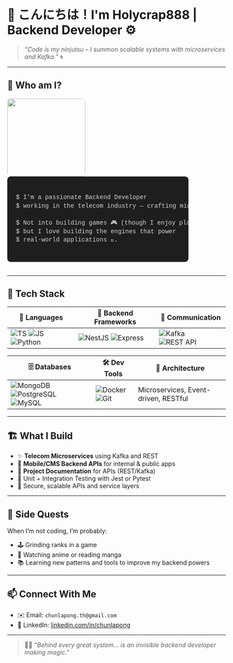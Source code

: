 # 👋 こんにちは！I'm Holycrap888 | Backend Developer ⚙️

> *“Code is my ninjutsu – I summon scalable systems with microservices and Kafka.”* 🌀

---
## 🧠 Who am I?
<img src="https://media4.giphy.com/media/v1.Y2lkPTc5MGI3NjExMTU0aGJhcXBmajh5eWdiOWpsb3c0a2ludmlzZ3VsMzN3OGw3eHFxaiZlcD12MV9pbnRlcm5hbF9naWZfYnlfaWQmY3Q9Zw/3NtY188QaxDdC/giphy.gif" align="left" width="180" style="margin-right: 20px; border-radius: 8px;" />

<pre style="
  background-color: #1e1e1e; 
  color: #d4d4d4; 
  font-family: 'Courier New', Courier, monospace; 
  padding: 20px; 
  border-radius: 8px; 
  width: 75%;
  overflow-x: auto;
  line-height: 1.4em;
  margin: 0;
">
  
$ I'm a passionate Backend Developer  
$ working in the telecom industry — crafting microservices and scalable systems.  

$ Not into building games 🎮 (though I enjoy playing them),  
$ but I love building the engines that power  
$ real-world applications 🚀.
  
</pre>

<br clear="all" />



---

## 🔧 Tech Stack

| 🧰 Languages | 🧪 Backend Frameworks | 📡 Communication |
|-------------|-----------------------|------------------|
| ![TS](https://img.shields.io/badge/TypeScript-3178C6?style=flat&logo=typescript&logoColor=white) ![JS](https://img.shields.io/badge/JavaScript-F7DF1E?style=flat&logo=javascript&logoColor=black) ![Python](https://img.shields.io/badge/Python-3776AB?style=flat&logo=python&logoColor=white) | ![NestJS](https://img.shields.io/badge/NestJS-E0234E?style=flat&logo=nestjs&logoColor=white) ![Express](https://img.shields.io/badge/Express.js-000000?style=flat&logo=express&logoColor=white) | ![Kafka](https://img.shields.io/badge/Apache%20Kafka-231F20?style=flat&logo=apachekafka) ![REST API](https://img.shields.io/badge/REST-005571?style=flat) |

| 🗄️ Databases | 🛠️ Dev Tools | 📂 Architecture |
|--------------|---------------|-----------------|
| ![MongoDB](https://img.shields.io/badge/MongoDB-47A248?style=flat&logo=mongodb&logoColor=white) ![PostgreSQL](https://img.shields.io/badge/PostgreSQL-336791?style=flat&logo=postgresql&logoColor=white) ![MySQL](https://img.shields.io/badge/MySQL-4479A1?style=flat&logo=mysql&logoColor=white) | ![Docker](https://img.shields.io/badge/Docker-2496ED?style=flat&logo=docker&logoColor=white) ![Git](https://img.shields.io/badge/Git-F05032?style=flat&logo=git&logoColor=white) | Microservices, Event-driven, RESTful |

---

## 🏗️ What I Build

- ✨ **Telecom Microservices** using Kafka and REST  
- 📱 **Mobile/CMS Backend APIs** for internal & public apps  
- 📜 **Project Documentation** for APIs (REST/Kafka)  
- 🧪 Unit + Integration Testing with Jest or Pytest  
- 🔐 Secure, scalable APIs and service layers

---

## 🌸 Side Quests

When I’m not coding, I’m probably:

- 🕹️ Grinding ranks in a game  
- 🌌 Watching anime or reading manga  
- 📚 Learning new patterns and tools to improve my backend powers

---

## 📫 Connect With Me

- ✉️ Email: `chunlapong.th@gmail.com`
- 💼 LinkedIn: [linkedin.com/in/chunlapong](https://www.linkedin.com/in/chunlapong/)

---

> 🧙‍♂️ *"Behind every great system... is an invisible backend developer making magic."*
